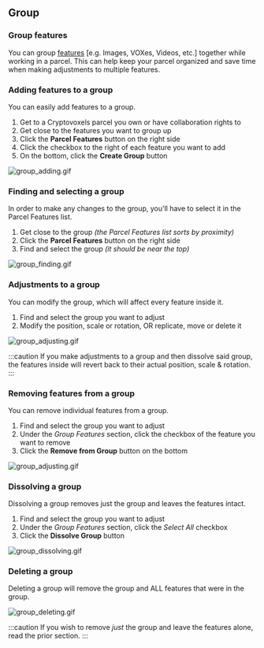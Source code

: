 ## Group

### Group features
You can group [features](/docs/features) [e.g. Images, VOXes, Videos, etc.] together while working in a parcel.
This can help keep your parcel organized and save time when making adjustments to multiple features.

### Adding features to a group
You can easily add features to a group.
1. Get to a Cryptovoxels parcel you own or have collaboration rights to
1. Get close to the features you want to group up
1. Click the **Parcel Features** button on the right side
1. Click the checkbox to the right of each feature you want to add
1. On the bottom, click the **Create Group** button

![group_adding.gif](/features/group_adding.gif)

### Finding and selecting a group
In order to make any changes to the group, you'll have to select it in the Parcel Features list.

1. Get close to the group *(the Parcel Features list sorts by proximity)*
1. Click the **Parcel Features** button on the right side
1. Find and select the group *(it should be near the top)*

![group_finding.gif](/features/group_finding.gif)

### Adjustments to a group
You can modify the group, which will affect every feature inside it.

1. Find and select the group you want to adjust
1. Modify the position, scale or rotation, OR replicate, move or delete it

![group_adjusting.gif](/features/group_adjusting.gif)

:::caution
If you make adjustments to a group and then dissolve said group, the features inside will revert back to their actual position, scale & rotation.
:::

### Removing features from a group
You can remove individual features from a group.

1. Find and select the group you want to adjust
1. Under the *Group Features* section, click the checkbox of the feature you want to remove
1. Click the **Remove from Group** button on the bottom

![group_adjusting.gif](/features/group_removing.gif)

### Dissolving a group
Dissolving a group removes just the group and leaves the features intact.

1. Find and select the group you want to adjust
1. Under the *Group Features* section, click the *Select All* checkbox 
1. Click the **Dissolve Group** button

![group_dissolving.gif](/features/group_dissolving.gif)

### Deleting a group
Deleting a group will remove the group and ALL features that were in the group.

![group_deleting.gif](/features/group_deleting.gif)

:::caution
If you wish to remove *just* the group and leave the features alone, read the prior section.
:::